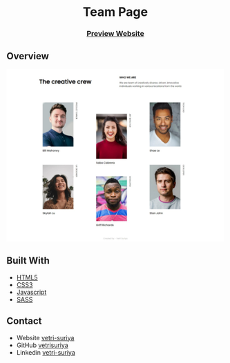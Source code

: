 <h1 align="center">Team Page</h1>

<div align="center">
  <h3>
    <a href="https://rvs-team-page.onrender.com/">Preview Website</a>
  </h3>
</div>

## Overview

![screenshot](screenshot__1.jpeg)

## Built With

- [HTML5](#!)
- [CSS3](#!)
- [Javascript](#!)
- [SASS](https://sass-lang.com/)

## Contact

- Website [vetri-suriya](https://vetri-suriya.web.app/)
- GitHub [vetrisuriya](https://github.com/vetrisuriya)
- Linkedin [vetri-suriya](https://www.linkedin.com/in/vetri-suriya/)